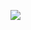 
![](https://komarev.com/ghpvc/?username=Nisarat-A&style=flat-squareplastic&color=bd7274&label=PROFILE+VIEWS)







